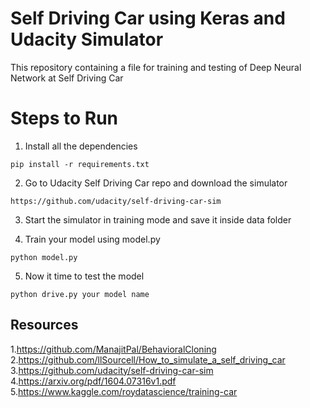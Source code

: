 # Self Driving Car using Keras and Udacity Simulator
This repository containing a file for training and testing of Deep Neural Network at Self Driving Car

# Steps to Run
1. Install all the dependencies

```
pip install -r requirements.txt
```
2. Go to Udacity Self Driving Car repo and download the simulator

```
https://github.com/udacity/self-driving-car-sim
```
3. Start the simulator in training mode and save it inside data folder

4. Train your model using model.py

```
python model.py
```
5. Now it time to test the model
```
python drive.py your model name 
```

## Resources
1.https://github.com/ManajitPal/BehavioralCloning   
2.https://github.com/llSourcell/How_to_simulate_a_self_driving_car
3.https://github.com/udacity/self-driving-car-sim
4.https://arxiv.org/pdf/1604.07316v1.pdf
5.https://www.kaggle.com/roydatascience/training-car

